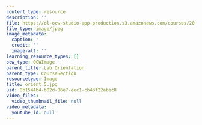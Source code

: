 ```yaml
---
content_type: resource
description: ''
file: https://ol-ocw-studio-app-production.s3.amazonaws.com/courses/20-109-laboratory-fundamentals-in-biological-engineering-spring-2010/8b1544b4b02d06e7eec1cb43f22abec8_orient_5.jpg
file_type: image/jpeg
image_metadata:
  caption: ''
  credit: ''
  image-alt: ''
learning_resource_types: []
ocw_type: OCWImage
parent_title: Lab Orientation
parent_type: CourseSection
resourcetype: Image
title: orient_5.jpg
uid: 8b1544b4-b02d-06e7-eec1-cb43f22abec8
video_files:
  video_thumbnail_file: null
video_metadata:
  youtube_id: null
---
```

